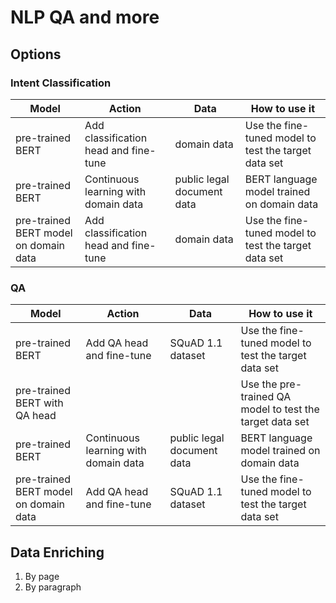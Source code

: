 # NLP QA and more

## Options
### Intent Classification
| Model | Action | Data | How to use it |
| ----- | ---- | ---- | ------ |
| pre-trained BERT | Add classification head and fine-tune | domain data | Use the fine-tuned model to test the target data set |
| pre-trained BERT | Continuous learning with domain data | public legal document data | BERT language model trained on domain data |
| pre-trained BERT model on domain data |  Add classification head and fine-tune | domain data | Use the fine-tuned model to test the target data set |

### QA
| Model | Action | Data | How to use it |
| ----- | ---- | ---- | ------ |
| pre-trained BERT | Add QA head and fine-tune | SQuAD 1.1 dataset | Use the fine-tuned model to test the target data set |
| pre-trained BERT with QA head | | | Use the pre-trained QA model to test the target data set |
| pre-trained BERT | Continuous learning with domain data | public legal document data | BERT language model trained on domain data |
| pre-trained BERT model on domain data |  Add QA head and fine-tune | SQuAD 1.1 dataset | Use the fine-tuned model to test the target data set |

## Data Enriching
1. By page
2. By paragraph
